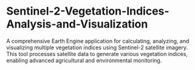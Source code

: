 # Sentinel-2-Vegetation-Indices-Analysis-and-Visualization
A comprehensive Earth Engine application for calculating, analyzing, and visualizing multiple vegetation indices using Sentinel-2 satellite imagery. This tool processes satellite data to generate various vegetation indices, enabling advanced agricultural and environmental monitoring.
